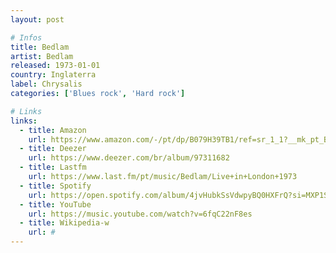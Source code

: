 ```yaml
---
layout: post

# Infos
title: Bedlam
artist: Bedlam
released: 1973-01-01
country: Inglaterra
label: Chrysalis
categories: ['Blues rock', 'Hard rock']

# Links
links:
  - title: Amazon
    url: https://www.amazon.com/-/pt/dp/B079H39TB1/ref=sr_1_1?__mk_pt_BR=%C3%85M%C3%85%C5%BD%C3%95%C3%91&dchild=1&keywords=bedlam&qid=1614543185&s=music&sr=1-1&tag=kvnol08-20
  - title: Deezer
    url: https://www.deezer.com/br/album/97311682
  - title: Lastfm
    url: https://www.last.fm/pt/music/Bedlam/Live+in+London+1973
  - title: Spotify
    url: https://open.spotify.com/album/4jvHubkSsVdwpyBQ0HXFrQ?si=MXP1S9oiTR2OSUOqJoRqdQ
  - title: YouTube
    url: https://music.youtube.com/watch?v=6fqC22nF8es
  - title: Wikipedia-w
    url: #
---
```

